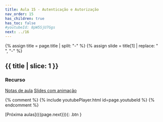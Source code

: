 ```yaml
---
title: Aula 15 - Autenticação e Autorização
nav_order: 15
has_children: true
has_toc: false
#youtubeId: 8pW5SjU7Ggs
next: ../16
---
```


{% assign title = page.title | split: "-" %}
{% assign slide =  title[1] | replace: " ", "-" %}

## {{ title | slice: 1 }}

### Recurso

<span class="fs-3">
  <a href="{{site.baseurl}}/assets/downloads/{{ page.nav_order }}{{ slide }}.pdf" class="btn" target="_blank">Notas de aula</a>
<a href="https://www.icloud.com/keynote/036ORKpdcKVbm4SNnwStcfUQQ#13-Autenticacao-e-Autorizacao" class="btn" target="_blank">Slides com animação</a>
</span>

{% comment %}
{% include youtubePlayer.html id=page.youtubeId %}
{% endcomment %}


<span class="fs-3 float-right">
[Próxima aulas]({{page.next}}){: .btn }
</span>

